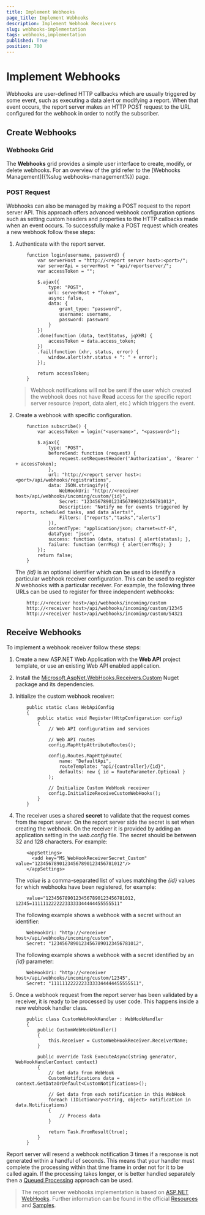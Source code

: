 ```yaml
---
title: Implement Webhooks
page_title: Implement Webhooks
description: Implement Webhook Receivers
slug: webhooks-implementation
tags: webhooks,implementation
published: True
position: 700
---
```


# Implement Webhooks

Webhooks are user-defined HTTP callbacks which are usually triggered by some event, such as executing a data alert or modifying a report. 
When that event occurs, the report server makes an HTTP POST request to the URL configured for the webhook in order to notify the subscriber.

## Create Webhooks

### Webhooks Grid
 
The **Webhooks** grid provides a simple user interface to create, modify, or delete webhooks. For an overview of the grid refer to the [Webhooks Management]({%slug webhooks-management%}) page.

### POST Request

Webhooks can also be managed by making a POST request to the report server API. This approach offers advanced webhook configuration options such as setting custom headers and properties 
to the HTTP callbacks made when an event occurs. To successfully make a POST request which creates a new webhook follow these steps:

1. Authenticate with the report server.
	```
		function login(username, password) {
			var serverHost = "http://<report server host>:<port>/";
			var serverApi = serverHost + "api/reportserver/";
			var accessToken = "";
		
			$.ajax({
				type: "POST",
				url: serverHost + "Token",
				async: false,
				data: {
					grant_type: "password",
					username: username,
					password: password
				}
			})
			.done(function (data, textStatus, jqXHR) {
				accessToken = data.access_token;
			})
			.fail(function (xhr, status, error) {
				window.alert(xhr.status + ": " + error);
			});
		
			return accessToken;
		}
	```
	>Webhook notifications will not be sent if the user which created the webhook does not have **Read** access for the specific report server resource (report, data alert, etc.) which triggers the event.
2. Create a webhook with specific configuration.
	```
		function subscribe() {
            var accessToken = login("<username>", "<password>");

            $.ajax({
                type: "POST",
                beforeSend: function (request) {
                    request.setRequestHeader('Authorization', 'Bearer ' + accessToken);
                },
                url: "http://<report server host>:<port>/api/webhooks/registrations",
                data: JSON.stringify({
                    WebHookUri: "http://<receiver host>/api/webhooks/incoming/custom/{id}",
                    Secret: "12345678901234567890123456781012",
                    Description: "Notify me for events triggered by reports, scheduled tasks, and data alerts!",
					Filters: ["reports","tasks","alerts"]
                }),
                contentType: "application/json; charset=utf-8",
                dataType: "json",
                success: function (data, status) { alert(status); },
                failure: function (errMsg) { alert(errMsg); }
            });
            return false;
        }
	```
	The *{id}* is an optional identifier which can be used to identify a particular webhook receiver configuration. This
	can be used to register *N* webhooks with a particular receiver. For example, the following three URLs can be used to
	register for three independent webhooks:
	```
		http://<receiver host>/api/webhooks/incoming/custom
		http://<receiver host>/api/webhooks/incoming/custom/12345
		http://<receiver host>/api/webhooks/incoming/custom/54321
	```
	
## Receive Webhooks

To implement a webhook receiver follow these steps:

1. Create a new ASP.NET Web Application with the **Web API** project template, or use an existing Web API enabled application.
2. Install the [Microsoft.AspNet.WebHooks.Receivers.Custom](https://www.nuget.org/packages?q=Microsoft.AspNet.WebHooks.Receivers.Custom) Nuget package and its dependencies.
3. Initialize the custom webhook receiver:
	```
		public static class WebApiConfig
		{
			public static void Register(HttpConfiguration config)
			{
				// Web API configuration and services

				// Web API routes
				config.MapHttpAttributeRoutes();

				config.Routes.MapHttpRoute(
					name: "DefaultApi",
					routeTemplate: "api/{controller}/{id}",
					defaults: new { id = RouteParameter.Optional }
				);

				// Initialize Custom WebHook receiver
				config.InitializeReceiveCustomWebHooks();
			}
		}
	```
4. The receiver uses a shared **secret** to validate that the request comes from the report server. On the report server side the secret is set when creating the webhook. 
On the receiver it is provided by adding an application setting in the *web.config* file. The secret should be between 32 and 128 characters. For example:

	```
		<appSettings>
		  <add key="MS_WebHookReceiverSecret_Custom" value="12345678901234567890123456781012"/>
		</appSettings>		
	```
	The *value* is a comma-separated list of values matching the *{id}* values for which webhooks have been registered, for example:
	```
		value="12345678901234567890123456781012, 12345=11111122222233333344444455555511"
	```
	The following example shows a webhook with a secret without an identifier:
	```
		WebHookUri: "http://<receiver host>/api/webhooks/incoming/custom",
		Secret: "12345678901234567890123456781012",
	```
	The following example shows a webhook with a secret identified by an *{id}* parameter:
	```
		WebHookUri: "http://<receiver host>/api/webhooks/incoming/custom/12345",
		Secret: "11111122222233333344444455555511",
	```
	
5. Once a webhook request from the report server has been validated by a receiver, it is ready to be processed by user code. This happens inside a new webhook handler class.
	```
		public class CustomWebHookHandler : WebHookHandler
		{
			public CustomWebHookHandler()
			{
				this.Receiver = CustomWebHookReceiver.ReceiverName;
			}

			public override Task ExecuteAsync(string generator, WebHookHandlerContext context)
			{
				// Get data from WebHook
				CustomNotifications data = context.GetDataOrDefault<CustomNotifications>();

				// Get data from each notification in this WebHook
				foreach (IDictionary<string, object> notification in data.Notifications)
				{
					// Process data
				}

				return Task.FromResult(true);
			}
		}
	```

Report server will resend a webhook notification 3 times if a response is not generated within a handful of seconds. This means that your handler must complete the processing within that time frame in order not for it to be called again.
If the processing takes longer, or is better handled separately then a [Queued Processing](https://media.readthedocs.org/pdf/aspnetwebhooks/stable/aspnetwebhooks.pdf) approach can be used.
	
>The report server webhooks implementation is based on [ASP.NET WebHooks](https://github.com/aspnet/aspnetwebhooks). 
>Further information can be found in the official [Resources](https://github.com/aspnet/aspnetwebhooks#resources) and [Samples](https://github.com/aspnet/aspnetwebhooks#samples).
